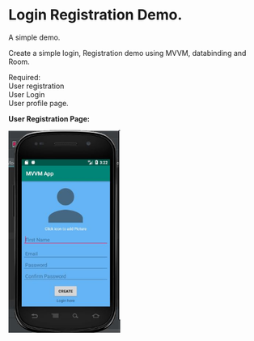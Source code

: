 # Login Registration Demo.

A simple demo.

Create a simple login, Registration demo using MVVM, databinding and Room.

Required:<br>
User registration<br>
User Login<br>
User profile page.<br>

<b>User Registration Page:</b><br>

<img height = "400" src="https://github.com/Lynesn/Login_App/blob/master/app/src/main/res/drawable/1.JPG">
